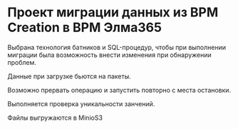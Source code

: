 # Проект миграции данных из BPM Creation в BPM Элма365
Выбрана технология батников и SQL-процедур, чтобы при выполнении миграции была возможность внести изменения при обнаружении проблем.

Данные при загрузке бьются на пакеты.

Возможно прервать операцию и запустить повторно с места остановки.

Выполняется проверка уникальности занчений.

Файлы выгружаются в MinioS3